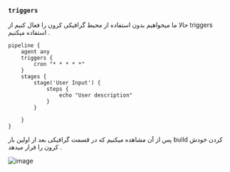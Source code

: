 
### `triggers`
حالا ما میخواهیم بدون استفاده از محیط گرافیکی کرون را فعال کنیم از triggers استفاده میکنیم .
```
pipeline {
    agent any
    triggers {
        cron "* * * * *"
    }
    stages {
        stage('User Input') {
            steps {
                echo "User description"
            }
        }

    }
}
```
پس از آن مشاهده میکنیم که در قسمت گرافیکی بعد از اولین بار build کردن خودش کرون را قرار میدهد .

![image](https://github.com/milad6745/jenkins/assets/113288076/1590b59e-5878-4431-ab12-9ff2001ca640)
